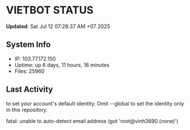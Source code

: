 # VIETBOT STATUS
**Updated**: Sat Jul 12 07:28:37 AM +07 2025

## System Info
- IP: 103.77.172.150
- Uptime: up 6 days, 11 hours, 16 minutes
- Files: 25960

## Last Activity

to set your account's default identity.
Omit --global to set the identity only in this repository.

fatal: unable to auto-detect email address (got 'root@vinh3690.(none)')
